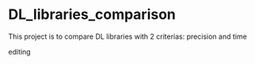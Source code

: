 # DL_libraries_comparison
This  project is to compare DL libraries with 2 criterias: precision and time


editing
